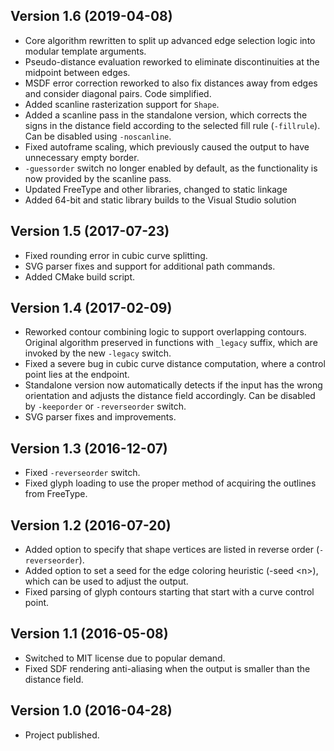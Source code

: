 
## Version 1.6 (2019-04-08)

- Core algorithm rewritten to split up advanced edge selection logic into modular template arguments.
- Pseudo-distance evaluation reworked to eliminate discontinuities at the midpoint between edges.
- MSDF error correction reworked to also fix distances away from edges and consider diagonal pairs. Code simplified.
- Added scanline rasterization support for `Shape`.
- Added a scanline pass in the standalone version, which corrects the signs in the distance field according to the selected fill rule (`-fillrule`). Can be disabled using `-noscanline`.
- Fixed autoframe scaling, which previously caused the output to have unnecessary empty border.
- `-guessorder` switch no longer enabled by default, as the functionality is now provided by the scanline pass.
- Updated FreeType and other libraries, changed to static linkage
- Added 64-bit and static library builds to the Visual Studio solution

## Version 1.5 (2017-07-23)

- Fixed rounding error in cubic curve splitting.
- SVG parser fixes and support for additional path commands.
- Added CMake build script.

## Version 1.4 (2017-02-09)

- Reworked contour combining logic to support overlapping contours. Original algorithm preserved in functions with `_legacy` suffix, which are invoked by the new `-legacy` switch.
- Fixed a severe bug in cubic curve distance computation, where a control point lies at the endpoint.
- Standalone version now automatically detects if the input has the wrong orientation and adjusts the distance field accordingly. Can be disabled by `-keeporder` or `-reverseorder` switch.
- SVG parser fixes and improvements.

## Version 1.3 (2016-12-07)

- Fixed `-reverseorder` switch.
- Fixed glyph loading to use the proper method of acquiring the outlines from FreeType.

## Version 1.2 (2016-07-20)

- Added option to specify that shape vertices are listed in reverse order (`-reverseorder`).
- Added option to set a seed for the edge coloring heuristic (-seed \<n\>), which can be used to adjust the output.
- Fixed parsing of glyph contours starting that start with a curve control point.

## Version 1.1 (2016-05-08)

- Switched to MIT license due to popular demand.
- Fixed SDF rendering anti-aliasing when the output is smaller than the distance field.

## Version 1.0 (2016-04-28)

- Project published.
